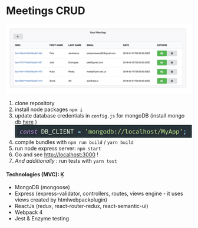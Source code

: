 # Meetings CRUD
![screenshot](screen.png)
1) clone repository
2) install node packages `npm i`
3) update database credentials in `config.js` for mongoDB (install mongo db [here](https://gist.github.com/nrollr/9f523ae17ecdbb50311980503409aeb3) )
![config](config.png)
4) compile bundles with `npm run build` / `yarn build`
5) run node express server: `npm start`
6) Go and see [http://localhost:3000](http://localhost:3000) !
7) *And additionally* : run tests with `yarn test`
#### Technologies (MVC): Ķ

- MongoDB (mongoose)
- Express (express-validator, controllers, routes, views engine - it uses views created  by htmlwebpackplugin)
- ReactJs (redux, react-router-redux, react-semantic-ui)
- Webpack 4 
- Jest & Enzyme testing
 